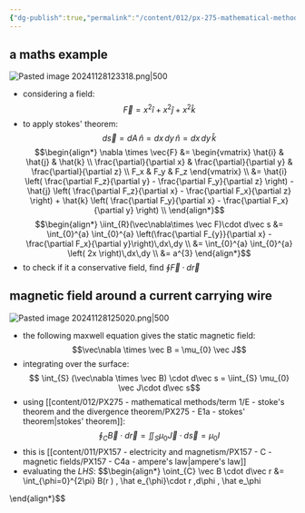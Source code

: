 ```yaml
---
{"dg-publish":true,"permalink":"/content/012/px-275-mathematical-methods/term-1/e-stoke-s-theorem-and-the-divergence-theorem/px-275-e1b-examples/","noteIcon":"1","created":"2025-08-27T13:14:32.624+01:00","updated":"2024-11-28T12:56:49.000+00:00"}
---
```


## a maths example
![Pasted image 20241128123318.png|500](/img/user/pics/Pasted%20image%2020241128123318.png)
- considering a field:
$$\vec F = x^{2} \hat i + x^{2} \hat j + x^{2} \hat k$$
- to apply stokes' theorem:
$$d\vec s = dA\, \hat n = dx\, dy \, \hat n = dx\,dy \, \hat k$$
$$\begin{align*}
	\nabla \times \vec{F} &= \begin{vmatrix} \hat{i} & \hat{j} & \hat{k} \\ \frac{\partial}{\partial x} & \frac{\partial}{\partial y} & \frac{\partial}{\partial z} \\ F_x & F_y & F_z \end{vmatrix} \\
	&= \hat{i} \left( \frac{\partial F_z}{\partial y} - \frac{\partial F_y}{\partial z} \right) - \hat{j} \left( \frac{\partial F_z}{\partial x} - \frac{\partial F_x}{\partial z} \right) + \hat{k} \left( \frac{\partial F_y}{\partial x} - \frac{\partial F_x}{\partial y} \right) \\
\end{align*}$$
$$\begin{align*}
	\iint_{R}(\vec\nabla\times \vec F)\cdot d\vec s &= \int_{0}^{a} \int_{0}^{a} \left(\frac{\partial F_{y}}{\partial x}  - \frac{\partial F_x}{\partial y}\right)\,dx\,dy \\
	&= \int_{0}^{a} \int_{0}^{a} \left( 2x \right)\,dx\,dy \\
	&= a^{3}
\end{align*}$$
- to check if it a conservative field, find $\oint \vec F\cdot d\vec r$

## magnetic field around a current carrying wire
![Pasted image 20241128125020.png|500](/img/user/pics/Pasted%20image%2020241128125020.png)
- the following maxwell equation gives the static magnetic field:
$$\vec\nabla \times \vec B = \mu_{0} \vec J$$
- integrating over the surface:
$$ \int_{S} (\vec\nabla \times \vec B) \cdot d\vec s = \iint_{S} \mu_{0} \vec J\cdot d\vec s$$
- using [[content/012/PX275 - mathematical methods/term 1/E - stoke's theorem and the divergence theorem/PX275 - E1a - stokes' theorem\|stokes' theorem]]:
$$\oint_{C} \vec B \cdot d\vec r = \iint_{S} \mu_{0} \vec J \cdot d\vec s = \mu_{0}I$$
- this is [[content/011/PX157 - electricity and magnetism/PX157 - C - magnetic fields/PX157 - C4a - ampere's law\|ampere's law]]
- evaluating the $LHS:$ 
$$\begin{align*}
	\oint_{C} \vec B \cdot d\vec r &= \int_{\phi=0}^{2\pi} B(r ) \, \hat e_{\phi}\cdot r \,d\phi \, \hat e_\phi
	
\end{align*}$$
